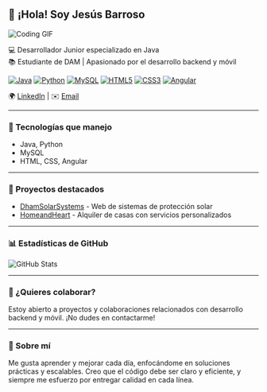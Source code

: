 ## 👋 ¡Hola! Soy Jesús Barroso  

![Coding GIF](https://media.giphy.com/media/3o7aD2saalBwwftBIY/giphy.gif)

💻 Desarrollador Junior especializado en Java  
📚 Estudiante de DAM | Apasionado por el desarrollo backend y móvil  

[![Java](https://img.shields.io/badge/Java-ED8B00?style=for-the-badge&logo=java&logoColor=white)](https://www.java.com/)
[![Python](https://img.shields.io/badge/Python-3776AB?style=for-the-badge&logo=python&logoColor=white)](https://www.python.org/)
[![MySQL](https://img.shields.io/badge/MySQL-4479A1?style=for-the-badge&logo=mysql&logoColor=white)](https://www.mysql.com/)
[![HTML5](https://img.shields.io/badge/HTML5-E34F26?style=for-the-badge&logo=html5&logoColor=white)](https://developer.mozilla.org/es/docs/Web/HTML)
[![CSS3](https://img.shields.io/badge/CSS3-1572B6?style=for-the-badge&logo=css3&logoColor=white)](https://developer.mozilla.org/es/docs/Web/CSS)
[![Angular](https://img.shields.io/badge/Angular-DD0031?style=for-the-badge&logo=angular&logoColor=white)](https://angular.io/)

🌍 [LinkedIn](https://www.linkedin.com/in/jesus-barroso-bonilla/) | ✉️ [Email](mailto:barrosobonillajesus@gmail.com)

---

### 🚀 Tecnologías que manejo

- Java, Python  
- MySQL  
- HTML, CSS, Angular

---

### 📂 Proyectos destacados

- [DhamSolarSystems](https://github.com/JesusBBP/DhamSolarSystems-web) - Web de sistemas de protección solar  
- [HomeandHeart](https://github.com/JesusBBP/HomeandHeart) - Alquiler de casas con servicios personalizados

---

### 📊 Estadísticas de GitHub

![GitHub Stats](https://github-readme-stats.vercel.app/api?username=JesusBBP&show_icons=true&theme=dark)

---

### 🤝 ¿Quieres colaborar? 

Estoy abierto a proyectos y colaboraciones relacionados con desarrollo backend y móvil. ¡No dudes en contactarme!

---

### 🎯 Sobre mí

Me gusta aprender y mejorar cada día, enfocándome en soluciones prácticas y escalables. Creo que el código debe ser claro y eficiente, y siempre me esfuerzo por entregar calidad en cada línea.
